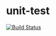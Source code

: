# unit-test

[![Build Status](https://travis-ci.org/mimosa123321/unit-test.svg?branch=master)](https://travis-ci.org/mimosa123321/unit-test)
